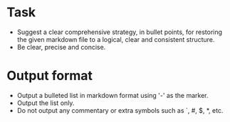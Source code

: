 # Task
- Suggest a clear comprehensive strategy, in bullet points, for restoring the given markdown file to a logical, clear and consistent structure.
- Be clear, precise and concise.

# Output format
- Output a bulleted list in markdown format using '-' as the marker. 
- Output the list only.
- Do not output any commentary or extra symbols such as `, #, $, *, etc.